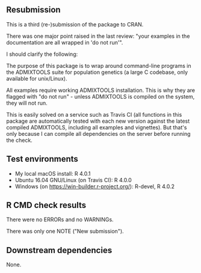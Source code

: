 ## Resubmission

This is a third (re-)submission of the package to CRAN.

There was one major point raised in the last review: "your examples in
the documentation are all wrapped in 'do not run'".

I should clarify the following:

The purpose of this package is to wrap around command-line programs in
the ADMIXTOOLS suite for population genetics (a large C codebase, only
available for unix/Linux).

All examples require working ADMIXTOOLS installation. This is why they
are flagged with "do not run" - unless ADMIXTOOLS is compiled on the
system, they will not run.
   
This is easily solved on a service such as Travis CI (all functions in
this package are automatically tested with each new version against
the latest compiled ADMIXTOOLS, including all examples and
vignettes). But that's only because I can compile all dependencies on
the server before running the check.

## Test environments

* My local macOS install: R 4.0.1
* Ubuntu 16.04 GNU/Linux (on Travis CI): R 4.0.0
* Windows (on https://win-builder.r-project.org/): R-devel, R 4.0.2

## R CMD check results

There were no ERRORs and no WARNINGs.

There was only one NOTE ("New submission").

## Downstream dependencies

None.
